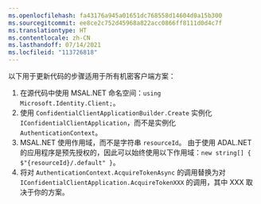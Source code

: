 ```yaml
---
ms.openlocfilehash: fa43176a945a01651dc768558d14604d0a15b300
ms.sourcegitcommit: ee8ce2c752d45968a822acc0866ff8111d0d4c7f
ms.translationtype: HT
ms.contentlocale: zh-CN
ms.lasthandoff: 07/14/2021
ms.locfileid: "113726818"
---
```

以下用于更新代码的步骤适用于所有机密客户端方案：

1. 在源代码中使用 MSAL.NET 命名空间：`using Microsoft.Identity.Client;`。
2. 使用 `ConfidentialClientApplicationBuilder.Create` 实例化 `IConfidentialClientApplication`，而不是实例化 `AuthenticationContext`。
3. MSAL.NET 使用作用域，而不是字符串 `resourceId`。 由于使用 ADAL.NET 的应用程序是预先授权的，因此可以始终使用以下作用域：`new string[] { $"{resourceId}/.default" }`。
4. 将对 `AuthenticationContext.AcquireTokenAsync` 的调用替换为对 `IConfidentialClientApplication.AcquireTokenXXX` 的调用，其中 XXX 取决于你的方案。
